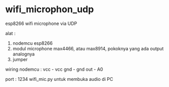 # wifi_microphon_udp
esp8266 wifi microphone via UDP 

alat : 
  1. nodemcu esp8266
  2. modul microphone max4466, atau max8914, pokoknya yang ada output analognya
  3. jumper

wiring nodemcu :
  vcc - vcc
  gnd - gnd
  out - A0

port : 1234
wifi_mic.py untuk membuka audio di PC

